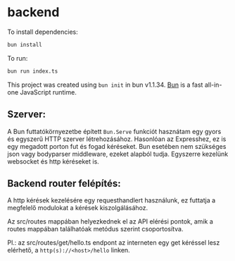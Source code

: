 # backend

To install dependencies:

```bash
bun install
```

To run:

```bash
bun run index.ts
```

This project was created using `bun init` in bun v1.1.34. [Bun](https://bun.sh) is a fast all-in-one JavaScript runtime.

## Szerver:

A Bun futtatókörnyezetbe épített `Bun.Serve` funkciót hasznátam egy gyors és egyszerű HTTP szerver létrehozásához.
Hasonlóan az Expresshez, ez is egy megadott porton fut és fogad kéréseket.
Bun esetében nem szükséges json vagy bodyparser middleware, ezeket alapból tudja.
Egyszerre kezelünk websocket és http kéréseket is.

## Backend router felépítés:

A http kérések kezelésére egy requesthandlert használunk, ez futtatja a megfelelő modulokat a kérések kiszolgálásához.

Az src/routes mappában helyezkednek el az API elérési pontok, amik a routes mappában találhatóak metódus szerint csoportosítva.

Pl.: az src/routes/get/hello.ts endpont az interneten egy get kéréssel lesz elérhető, a `http(s)://<host>/hello` linken.

